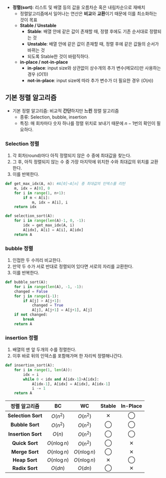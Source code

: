 - **정렬(sort)**: 리스트 및 배열 등의 값을 오름차순 혹은 내림차순으로 재배치
	- 정렬알고리즘에서 일어나는 연산은 **비교**와 **교환**이기 때문에 이를 최소화하는 것이 목표
	- **Stable / Unstable**
		- **Stable**: 배열 안에 같은 값이 존재할 때, 정렬 후에도 기존 순서대로 정렬되는 것
		- **Unstable**: 배열 안에 같은 값이 존재할 때, 정렬 후에 같은 값들의 순서가 바뀌는 것
		- 되도록 Stable한 것이 바람직하다.
	- **in-place / not-in-place**
		- **in-place**: input size와 상관없이 상수개의 추가 변수(메모리)만 사용하는 경우 ($O(1)$)
		- **not-in-place**: input size에 따라 추가 변수가 더 필요한 경우 ($O(n)$)


## 기본 정렬 알고리즘
- 기본 정렬 알고리즘: 비교적 **간단**하지만 **느린** 정렬 알고리즘
	- 종류: Selection, bubble, insertion
	- 특징: 매 회차마다 숫자 하나를 정렬 위치로 보내기 때문에 $n-1$번의 확인이 필요하다.


### Selection 정렬
1. 각 회차(round)마다 아직 정렬되지 않은 수 중에 최대값을 찾는다.
2. 그 후, 아직 정렬되지 않는 수 중 가장 마지막에 위치한 수와 최대값의 위치를 교환한다.
3. 이를 반복한다.
```python
def get_max_idx(A, n): #A[0]~A[n] 중 최대값의 인덱스를 리턴
	m, idx = A[0], 0
	for i in range(1, n+1):
		if m < A[i]:
			m, idx = A[i], i
	return idx

def selection_sort(A):
	for i in range(len(A)-1, 0, -1):
		idx = get_max_idx(A, i)
		A[idx], A[i] = A[i], A[idx]
	return A
```


### bubble 정렬
1. 인접한 두 수끼리 비교한다.
2. 만약 두 수가 서로 반대로 정렬되어 있다면 서로의 자리를 교환한다.
3. 이를 반복한다.
```python
def bubble_sort(A):
	for i in range(len(A), -1, -1):
	changed = False
	for j in range(i-1):
		if A[j] > A[j+1]:
			changed = True
			A[j], A[j+1] = A[j+1], A[j]
	if not changed:
		break
	return A
```


### insertion 정렬
1. 배열의 맨 앞 두개의 수를 정렬한다.
2. 이후 바로 뒤의 인덱스를 포함해가며 한 자리씩 정렬해나간다.
```python
def insertion_sort(A):
	for i in range(1, len(A)):
		idx = i
		while 0 < idx and A[idx-1]>A[idx]:
			A[idx-1], A[idx] = A[idx], A[idx-1]
			i -= 1
	return A
```


|   정렬 알고리즘    |      BC       |      WC       | Stable | In-Place |
|:------------------:|:-------------:|:-------------:|:------:|:--------:|
| **Selection Sort** |   $O(n^2)$    |   $O(n^2)$    |   ✕    |    ◯     |
|  **Bubble Sort**   |   $O(n^2)$    |   $O(n^2)$    |   ◯    |    ◯     |
| **Insertion Sort** |    $O(n)$     |   $O(n^2)$    |   ◯    |    ◯     |
|   **Quick Sort**   | $O(n\log{n})$ |   $O(n^2)$    |   ◯    |    ✕     |
|   **Merge Sort**   | $O(n\log{n})$ | $O(n\log{n})$ |   ◯    |    ✕     |
|   **Heap Sort**    | $O(n\log{n})$ | $O(n\log{n})$ |   ✕    |    ◯     |
|   **Radix Sort**   |    $O(dn)$    |    $O(dn)$    |   ◯    | ✕         |
